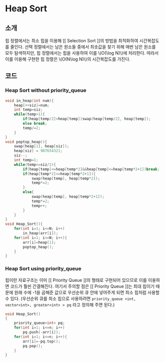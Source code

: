 # Heap Sort

## 소개

힙 정렬에서는 최소 힙을 이용해 [[ Selection Sort ]]의 방법을 최적화하여 시간복잡도를 줄인다. 선택 정렬에서는 남은 원소들 중에서 최솟값을 찾기 위해 매번 남은 원소를 모두 탐색하지만, 힙 정렬에서는 힙을 사용하여 이를 \\(O(\log N)\\)에 처리한다. 따라서 이를 이용해 구현한 힙 정렬은 \\(O(N\log N)\\)의 시간복잡도를 가진다. 

## 코드

### Heap Sort without priority_queue

```c++
void in_heap(int num){
    heap[++siz]=num;
    int temp=siz;
    while(temp>1){
        if(heap[temp/2]>heap[temp])swap(heap[temp/2], heap[temp]);
        else break;
        temp/=2;
    }
}
void poptop_heap(){
    swap(heap[1], heap[siz]);
    heap[siz] = 987654321;
    siz--;
    int temp=1;
    while(temp<=siz/2){
        if(heap[temp]<=heap[temp*2]&&heap[temp]<=heap[temp*2+1])break;
        if(heap[temp*2]<=heap[temp*2+1]){
            swap(heap[temp], heap[temp*2]);
            temp*=2;
        }
        else{
            swap(heap[temp], heap[temp*2+1]);
            temp*=2;
            temp++;
        }
    }
}
void Heap_Sort(){
    for(int i=1; i<=N; i++)
        in_heap(arr[i]);
    for(int i=1; i<=N; i++){
        arr[i]=heap[1];
        poptop_heap();
    }
}
```

### Heap Sort using priority_queue

힙이란 자료구조는 이미 [[ Priority Queue ]]의 형태로 구현되어 있으므로 이를 이용하면 코드가 훨씬 간결해진다. 여기서 주의할 점은 [[ Priority Queue ]]는 최대 힙이기 때문에 원래 수에 -1을 곱해준 값으로 우선순위 큐 안에 넣어주게 되면 최소 힙처럼 사용할 수 있다. (우선순위 큐를 최소 힙으로 사용하려면 `priority_queue <int, vector<int>, greater<int> > pq` 라고 정의해 주면 된다.)
```c++
void Heap_Sort()
{
    priority_queue<int> pq;
    for(int i=1; i<=n; i++)
        pq.push(-arr[i]);
    for(int i=1; i<=n; i++){
        arr[i]=-pq.top();
        pq.pop();
    }
}
```

